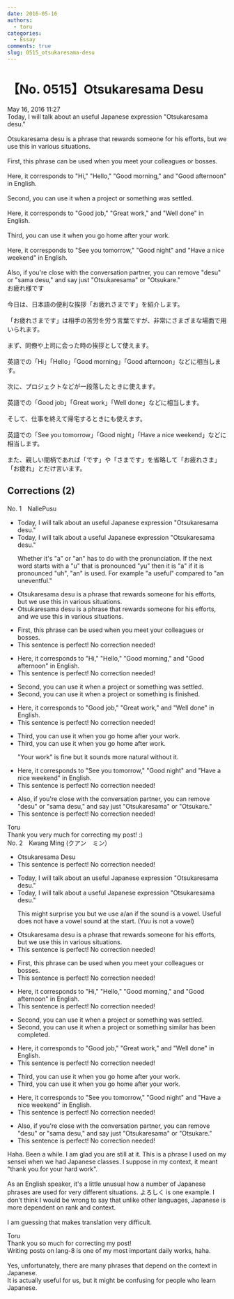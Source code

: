 ```yaml
---
date: 2016-05-16
authors:
  - toru
categories:
  - Essay
comments: true
slug: 0515_otsukaresama-desu
---
```


# 【No. 0515】Otsukaresama Desu
<div class="date">May 16, 2016 11:27</div>
<div id="post"><div id="body_show_ori">
Today, I will talk about an useful Japanese expression "Otsukaresama desu."<br/><br/>Otsukaresama desu is a phrase that rewards someone for his efforts, but we use this in various situations.<br/><br/>First, this phrase can be used when you meet your colleagues or bosses.<br/><br/>Here, it corresponds to "Hi," "Hello," "Good morning," and "Good afternoon" in English.<br/><br/>Second, you can use it when a project or something was settled.<br/><br/>Here, it corresponds to "Good job," "Great work," and "Well done" in English.<br/><br/>Third, you can use it when you go home after your work.<br/><br/>Here, it corresponds to "See you tomorrow," "Good night" and "Have a nice weekend" in English.<br/><br/>Also, if you're close with the conversation partner, you can remove "desu" or "sama desu," and say just "Otsukaresama" or "Otsukare."
</div></div>

<!-- more -->

<div id="post_ja"><div id="body_show_mo">
お疲れ様です<br/><br/>今日は、日本語の便利な挨拶「お疲れさまです」を紹介します。<br/><br/>「お疲れさまです」は相手の苦労を労う言葉ですが、非常にさまざまな場面で用いられます。<br/><br/>まず、同僚や上司に会った時の挨拶として使えます。<br/><br/>英語での「Hi」「Hello」「Good morning」「Good afternoon」などに相当します。<br/><br/>次に、プロジェクトなどが一段落したときに使えます。<br/><br/>英語での「Good job」「Great work」「Well done」などに相当します。<br/><br/>そして、仕事を終えて帰宅するときにも使えます。<br/><br/>英語での「See you tomorrow」「Good night」「Have a nice weekend」などに相当します。<br/><br/>また、親しい間柄であれば「です」や「さまです」を省略して「お疲れさま」「お疲れ」とだけ言います。
</div></div>

## Corrections (2)
<div id="block"><div class="first_name"> No. 1　<span class="just_name">NallePusu</span></div><div id="block2">
<ul class="correction_field">
<li class="incorrect">Today, I will talk about an useful Japanese expression "Otsukaresama desu."</li>
<li class="corrected correct">
Today, I will talk about <span class="f_red">a</span> useful Japanese expression "Otsukaresama desu."
<p class="correction_comment">Whether it's "a" or "an" has to do with the pronunciation. If the next word starts with a "u" that is pronounced "yu" then it is "a" if it is pronounced "uh", "an" is used. For example "a useful" compared to "an uneventful."</p>
</li>
</ul>
<ul class="correction_field">
<li class="incorrect">Otsukaresama desu is a phrase that rewards someone for his efforts, but we use this in various situations.</li>
<li class="corrected correct">
Otsukaresama desu is a phrase that rewards someone for his efforts, <span class="f_red">and</span> we use this in various situations.
</li>
</ul>
<ul class="correction_field">
<li class="incorrect">First, this phrase can be used when you meet your colleagues or bosses.</li>
<li class="corrected perfect">This sentence is perfect! No correction needed!</li>
</ul>
<ul class="correction_field">
<li class="incorrect">Here, it corresponds to "Hi," "Hello," "Good morning," and "Good afternoon" in English.</li>
<li class="corrected perfect">This sentence is perfect! No correction needed!</li>
</ul>
<ul class="correction_field">
<li class="incorrect">Second, you can use it when a project or something was settled.</li>
<li class="corrected correct">
Second, you can use it when a project or something <span class="f_red">is finished</span>.
</li>
</ul>
<ul class="correction_field">
<li class="incorrect">Here, it corresponds to "Good job," "Great work," and "Well done" in English.</li>
<li class="corrected perfect">This sentence is perfect! No correction needed!</li>
</ul>
<ul class="correction_field">
<li class="incorrect">Third, you can use it when you go home after your work.</li>
<li class="corrected correct">
Third, you can use it when you go home after work.
<p class="correction_comment">"Your work" is fine but it sounds more natural without it.</p>
</li>
</ul>
<ul class="correction_field">
<li class="incorrect">Here, it corresponds to "See you tomorrow," "Good night" and "Have a nice weekend" in English.</li>
<li class="corrected perfect">This sentence is perfect! No correction needed!</li>
</ul>
<ul class="correction_field">
<li class="incorrect">Also, if you're close with the conversation partner, you can remove "desu" or "sama desu," and say just "Otsukaresama" or "Otsukare."</li>
<li class="corrected perfect">This sentence is perfect! No correction needed!</li>
</ul>
</div><div class="name"><span class="just_name">Toru</span><br>
Thank you very much for correcting my post! :)
</div>
</div>
<div id="block"><div class="first_name"> No. 2　<span class="just_name">Kwang Ming (クアン　ミン）</span></div><div id="block2">
<ul class="correction_field">
<li class="incorrect">Otsukaresama Desu</li>
<li class="corrected perfect">This sentence is perfect! No correction needed!</li>
</ul>
<ul class="correction_field">
<li class="incorrect">Today, I will talk about an useful Japanese expression "Otsukaresama desu."</li>
<li class="corrected correct">
Today, I will talk about <span class="f_blue">a </span>useful Japanese expression "Otsukaresama desu."
<p class="correction_comment">This might surprise you but we use a/an if the sound is a vowel. Useful does not have a vowel sound at the start. (Yuu is not a vowel)</p>
</li>
</ul>
<ul class="correction_field">
<li class="incorrect">Otsukaresama desu is a phrase that rewards someone for his efforts, but we use this in various situations.</li>
<li class="corrected perfect">This sentence is perfect! No correction needed!</li>
</ul>
<ul class="correction_field">
<li class="incorrect">First, this phrase can be used when you meet your colleagues or bosses.</li>
<li class="corrected perfect">This sentence is perfect! No correction needed!</li>
</ul>
<ul class="correction_field">
<li class="incorrect">Here, it corresponds to "Hi," "Hello," "Good morning," and "Good afternoon" in English.</li>
<li class="corrected perfect">This sentence is perfect! No correction needed!</li>
</ul>
<ul class="correction_field">
<li class="incorrect">Second, you can use it when a project or something was settled.</li>
<li class="corrected correct">
Second, you can use it when a project or something <span class="f_blue">similar has been completed.</span>
</li>
</ul>
<ul class="correction_field">
<li class="incorrect">Here, it corresponds to "Good job," "Great work," and "Well done" in English.</li>
<li class="corrected perfect">This sentence is perfect! No correction needed!</li>
</ul>
<ul class="correction_field">
<li class="incorrect">Third, you can use it when you go home after your work.</li>
<li class="corrected correct">
Third, you can use it when you go home after <span class="sline"><span class="f_blue">your </span></span>work.
</li>
</ul>
<ul class="correction_field">
<li class="incorrect">Here, it corresponds to "See you tomorrow," "Good night" and "Have a nice weekend" in English.</li>
<li class="corrected perfect">This sentence is perfect! No correction needed!</li>
</ul>
<ul class="correction_field">
<li class="incorrect">Also, if you're close with the conversation partner, you can remove "desu" or "sama desu," and say just "Otsukaresama" or "Otsukare."</li>
<li class="corrected perfect">This sentence is perfect! No correction needed!</li>
</ul>
<p class="comment_small">
 Haha. Been a while. I am glad you are still at it. This is a phrase I used on my sensei when we had Japanese classes. I suppose in my context, it meant "thank you for your hard work".
 <br/>
 <br/>
 As an English speaker, it's a little unusual how a number of Japanese phrases are used for very different situations. よろしく is one example. I don't think I would be wrong to say that unlike other languages, Japanese is more dependent on rank and context.
 <br/>
 <br/>
 I am guessing that makes translation very difficult.
</p>

</div><div class="name"><span class="just_name">Toru</span><br>
Thank you so much for correcting my post!<br/>Writing posts on lang-8 is one of my most important daily works, haha.<br/><br/>Yes, unfortunately, there are many phrases that depend on the context in Japanese.<br/>It is actually useful for us, but it might be confusing for people who learn Japanese.
</div>
</div>
